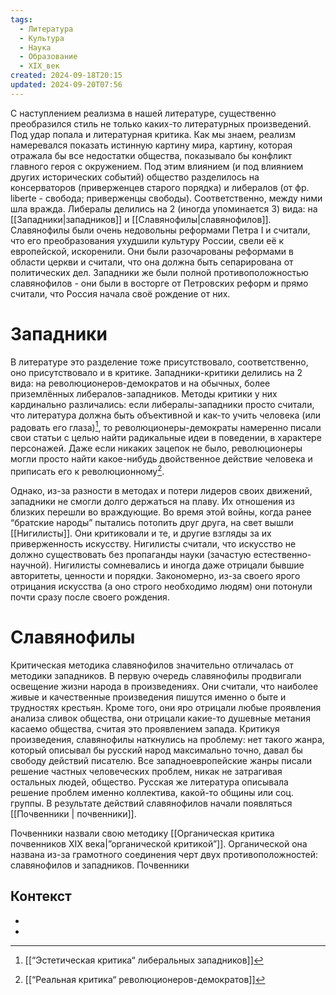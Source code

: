 ```yaml
---
tags:
  - Литература
  - Культура
  - Наука
  - Образование
  - XIX_век
created: 2024-09-18T20:15
updated: 2024-09-20T07:56
---
```

С наступлением реализма в нашей литературе, существенно преобразился стиль не только каких-то литературных произведений. Под удар попала и литературная критика. Как мы знаем, реализм намеревался показать истинную картину мира, картину, которая отражала бы все недостатки общества, показывало бы конфликт главного героя с окружением. Под этим влиянием (и под влиянием других исторических событий) общество разделилось на консерваторов (приверженцев старого порядка) и либералов (от фр. liberte - свобода; приверженцы свободы). Соответственно, между ними шла вражда. Либералы делились на 2 (иногда упоминается 3) вида: на [[Западники|западников]] и [[Славянофилы|славянофилов]]. Славянофилы были очень недовольны реформами Петра I и считали, что его преобразования ухудшили культуру России, свели её к европейской, искоренили. Они были разочарованы реформами в области церкви и считали, что она должна быть сепарирована от политических дел. Западники же были полной противоположностью славянофилов - они были в восторге от Петровских реформ и прямо считали, что Россия начала своё рождение от них.

# Западники
В литературе это разделение тоже присутствовало, соответственно, оно присутствовало и в критике. Западники-критики делились на 2 вида: на революционеров-демократов и на обычных, более приземлённых либералов-западников. Методы критики у них кардинально различались: если либералы-западники просто считали, что литература должна быть объективной и как-то учить человека (или радовать его глаза)[^1], то революционеры-демократы намеренно писали свои статьи с целью найти радикальные идеи в поведении, в характере персонажей. Даже если никаких зацепок не было, революционеры могли просто найти какое-нибудь двойственное действие человека и приписать его к революционному[^2].

Однако, из-за разности в методах и потери лидеров своих движений, западники не смогли долго держаться на плаву. Их отношения из близких перешли во враждующие. Во время этой войны, когда ранее “братские народы” пытались потопить друг друга, на свет вышли [[Нигилисты]]. Они критиковали и те, и другие взгляды за их приверженность искусству. Нигилисты считали, что искусство не должно существовать без пропаганды науки (зачастую естественно-научной). Нигилисты сомневались и иногда даже отрицали бывшие авторитеты, ценности и порядки. Закономерно, из-за своего ярого отрицания искусства (а оно строго необходимо людям) они потонули почти сразу после своего рождения.
# Славянофилы
 Критическая методика славянофилов значительно отличалась от методики западников. В первую очередь славянофилы продвигали освещение жизни народа в произведениях. Они считали, что наиболее живые и качественные произведения пишутся именно о быте и трудностях крестьян. Кроме того, они яро отрицали любые проявления анализа сливок общества, они отрицали какие-то душевные метания касаемо общества, считая это проявлением запада. Критикуя произведения, славянофилы наткнулись на проблему: нет такого жанра, который описывал бы русский народ максимально точно, давал бы свободу действий писателю. Все западноевропейские жанры писали решение частных человеческих проблем, никак не затрагивая остальных людей, общество. Русская же литература описывала решение проблем именно коллектива, какой-то общины или соц. группы. В результате действий славянофилов начали появляться [[Почвенники | почвенники]].

Почвенники назвали свою методику [[Органическая критика почвенников XIX века|”органической критикой”]]. Органической она названа из-за грамотного соединения черт двух противоположностей: славянофилов и западников. Почвенники 


## Контекст
- [^1]: [[“Эстетическая критика“ либеральных западников]]
- [^2]: [[“Реальная критика“ революционеров-демократов]]

